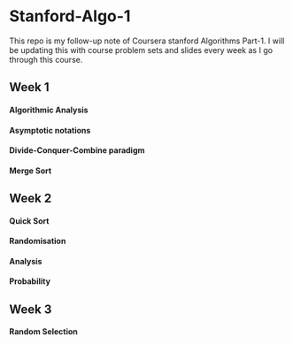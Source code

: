 # Stanford-Algo-1
This repo is my follow-up note of Coursera stanford Algorithms Part-1. I will be updating this with
course problem sets and slides every week as I go through this course.

## Week 1
#### Algorithmic Analysis
#### Asymptotic notations
#### Divide-Conquer-Combine paradigm
#### Merge Sort

## Week 2
#### Quick Sort
#### Randomisation
#### Analysis
#### Probability


## Week 3
#### Random Selection
